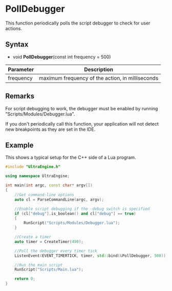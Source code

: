 # PollDebugger

This function periodically polls the script debugger to check for user actions.

## Syntax

- void **PollDebugger**(const int frequency = 500)

| Parameter | Description |
|---|---|
| frequency | maximum frequency of the action, in milliseconds |


## Remarks

For script debugging to work, the debugger must be enabled by running "Scripts/Modules/Debugger.lua".

If you don't periodically call this function, your application will not detect new breakpoints as they are set in the IDE.

## Example

This shows a typical setup for the C++ side of a Lua program.

```c++
#include "UltraEngine.h"

using namespace UltraEngine;

int main(int argc, const char* argv[])
{
    //Get command-line options
    auto cl = ParseCommandLine(argc, argv);

    //Enable script debugging if the -debug switch is specified
    if (cl["debug"].is_boolean() and cl["debug"] == true)
    {
        RunScript("Scripts/Modules/Debugger.lua");
    }

    //Create a timer
    auto timer = CreateTimer(490);

    //Poll the debugger every timer tick
    ListenEvent(EVENT_TIMERTICK, timer, std::bind(&PollDebugger, 500));

    //Run the main script
    RunScript("Scripts/Main.lua");

    return 0;
}
```
